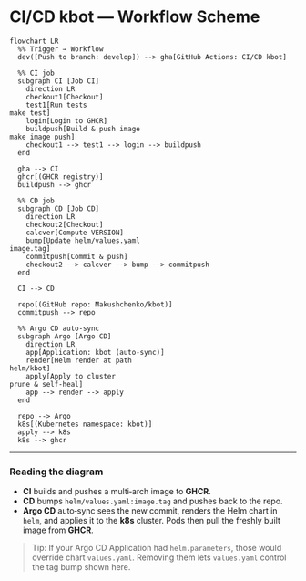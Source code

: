 # CI/CD kbot — Workflow Scheme

```mermaid
flowchart LR
  %% Trigger → Workflow
  dev([Push to branch: develop]) --> gha[GitHub Actions: CI/CD kbot]

  %% CI job
  subgraph CI [Job CI]
    direction LR
    checkout1[Checkout]
    test1[Run tests
make test]
    login[Login to GHCR]
    buildpush[Build & push image
make image push]
    checkout1 --> test1 --> login --> buildpush
  end

  gha --> CI
  ghcr[(GHCR registry)]
  buildpush --> ghcr

  %% CD job
  subgraph CD [Job CD]
    direction LR
    checkout2[Checkout]
    calcver[Compute VERSION]
    bump[Update helm/values.yaml
image.tag]
    commitpush[Commit & push]
    checkout2 --> calcver --> bump --> commitpush
  end

  CI --> CD

  repo[(GitHub repo: Makushchenko/kbot)]
  commitpush --> repo

  %% Argo CD auto-sync
  subgraph Argo [Argo CD]
    direction LR
    app[Application: kbot (auto-sync)]
    render[Helm render at path
helm/kbot]
    apply[Apply to cluster
prune & self-heal]
    app --> render --> apply
  end

  repo --> Argo
  k8s[(Kubernetes namespace: kbot)]
  apply --> k8s
  k8s --> ghcr
```

---

### Reading the diagram

* **CI** builds and pushes a multi‑arch image to **GHCR**.
* **CD** bumps `helm/values.yaml:image.tag` and pushes back to the repo.
* **Argo CD** auto‑sync sees the new commit, renders the Helm chart in `helm`, and applies it to the **k8s** cluster. Pods then pull the freshly built image from **GHCR**.

> Tip: If your Argo CD Application had `helm.parameters`, those would override chart `values.yaml`. Removing them lets `values.yaml` control the tag bump shown here.